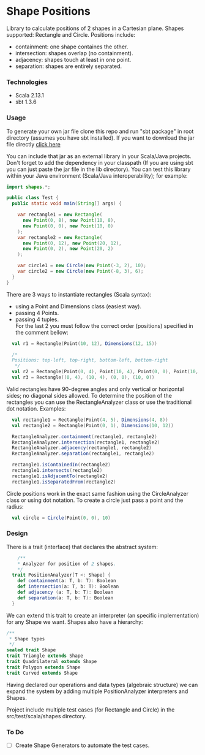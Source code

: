 # Shape Positions

Library to calculate positions of 2 shapes in a Cartesian plane. Shapes supported: Rectangle 
and Circle. Positions include:
- containment: one shape containes the other.
- intersection: shapes overlap (no containment).
- adjacency: shapes touch at least in one point.
- separation: shapes are entirely separated.

### Technologies

- Scala 2.13.1
- sbt 1.3.6

### Usage
To generate your own jar file clone this repo and run "sbt package" in root directory (assumes you have sbt installed). 
If you want to download the jar file directly [click here](https://cc6e750869d1bf4c575d93c62ceaffbd880f62fdc70d92005eedad24f5865.s3.amazonaws.com/rectangles2_2.13-0.1.jar)  

You can include that jar as an external library in your Scala/Java projects. Don't forget to 
add the dependency in your classpath (If you are using sbt you can just paste the jar file in the lib directory). 
You can test this library within your Java environment (Scala/Java interoperability); for example:
```java
import shapes.*;

public class Test {
  public static void main(String[] args) {

    var rectangle1 = new Rectangle(
      new Point(0, 8), new Point(10, 8),
      new Point(0, 0), new Point(10, 0)
    );
    var rectangle2 = new Rectangle(
      new Point(0, 12), new Point(20, 12),
      new Point(0, 2), new Point(20, 2)
    );

    var circle1 = new Circle(new Point(-3, 2), 10);
    var circle2 = new Circle(new Point(-8, 3), 6);
  }
}
```

There are 3 ways to instantiate rectangles (Scala syntax):
- using a Point and Dimensions class (easiest way).
- passing 4 Points.
- passing 4 tuples.  
For the last 2 you must follow the correct order (positions) specified in the comment bellow:
```scala
  val r1 = Rectangle(Point(10, 12), Dimensions(12, 15))

  /*
  Positions: top-left, top-right, bottom-left, bottom-right
   */
  val r2 = Rectangle(Point(0, 4), Point(10, 4), Point(0, 0), Point(10, 0))
  val r3 = Rectangle((0, 4), (10, 4), (0, 0), (10, 0))
```

Valid rectangles have 90-degree angles and only vertical or horizontal sides; no diagonal sides allowed.
To determine the position of the rectangles you can use the RectangleAnalyzer class or 
use the traditional dot notation. Examples:
```scala
  val rectangle1 = Rectangle(Point(4, 5), Dimensions(4, 8))
  val rectangle2 = Rectangle(Point(0, 1), Dimensions(10, 12))

  RectangleAnalyzer.containment(rectangle1, rectangle2)
  RectangleAnalyzer.intersection(rectangle1, rectangle2)
  RectangleAnalyzer.adjacency(rectangle1, rectangle2)
  RectangleAnalyzer.separation(rectangle1, rectangle2)

  rectangle1.isContainedIn(rectangle2)
  rectangle1.intersects(rectangle2)
  rectangle1.isAdjacentTo(rectangle2)
  rectangle1.isSeparatedFrom(rectangle2)
```

Circle positions work in the exact same fashion using the CircleAnalyzer class or using dot notation. 
To create a circle just pass a point and the radius:
```scala
  val circle = Circle(Point(0, 0), 10)
```

### Design

There is a trait (interface) that declares the abstract system:
```scala
    /**
    * Analyzer for position of 2 shapes.
    */
  trait PositionAnalyzer[T <: Shape] {
    def containment(a: T, b: T): Boolean
    def intersection(a: T, b: T): Boolean
    def adjacency (a: T, b: T): Boolean
    def separation(a: T, b: T): Boolean
  }
```
We can extend this trait to create an interpreter (an specific implementation) for any Shape we want. 
Shapes also have a hierarchy:
```scala
/**
 * Shape types
 */
sealed trait Shape
trait Triangle extends Shape
trait Quadrilateral extends Shape
trait Polygon extends Shape
trait Curved extends Shape
```
Having declared our operations and data types (algebraic structure) we can expand the system by adding multiple 
PositionAnalyzer interpreters and Shapes.

Project include multiple test cases (for Rectangle and Circle) in the src/test/scala/shapes directory. 

### To Do

- [ ] Create Shape Generators to automate the test cases. 


